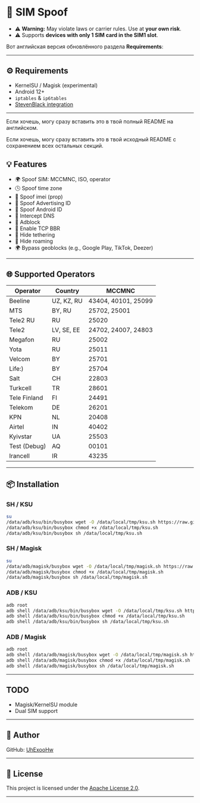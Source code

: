 # 🚀 SIM Spoof

* ⚠️ **Warning:** May violate laws or carrier rules. Use at **your own risk**.
* ⚠️ Supports **devices with only 1 SIM card in the SIM1 slot**.

Вот английская версия обновлённого раздела **Requirements**:

---

## ⚙️ Requirements

* KernelSU / Magisk (experimental)
* Android 12+
* `iptables` & `ip6tables`
* [StevenBlack integration](https://github.com/symbuzzer/systemless-hosts-KernelSU-module)

---

Если хочешь, могу сразу вставить это в твой полный README на английском.


Если хочешь, могу сразу вставить это в твой исходный README с сохранением всех остальных секций.

## 💡 Features

* 🌍 Spoof SIM: MCCMNC, ISO, operator
* 🕓 Spoof time zone
* 📶 Spoof imei (prop)
* 🔐 Spoof Advertising ID
* 🔐 Spoof Android ID
* 🔐 Intercept DNS
* 🔐 Adblock
* 🚀 Enable TCP BBR
* 📶 Hide tethering
* 📶 Hide roaming
* 🌍 Bypass geoblocks (e.g., Google Play, TikTok, Deezer)

---

## 🌐 Supported Operators

| Operator | Country    | MCCMNC              |
| -------- | ---------- | ------------------- |
| Beeline  | UZ, KZ, RU | 43404, 40101, 25099 |
| MTS      | BY, RU     | 25702, 25001        |
| Tele2 RU | RU         | 25020               |
| Tele2    | LV, SE, EE | 24702, 24007, 24803 |
| Megafon  | RU         | 25002               |
| Yota     | RU         | 25011               |
| Velcom   | BY         | 25701               |
| Life:)   | BY         | 25704               |
| Salt     | CH         | 22803               |
| Turkcell | TR         | 28601               |
| Tele Finland    | FI         | 24491               |
| Telekom  | DE         | 26201               |
| KPN      | NL         | 20408               |
| Airtel   | IN         | 40402               |
| Kyivstar  | UA         | 25503               |
| Test (Debug)     | AQ           | 00101               |
| Irancell      | IR         | 43235               |

---

## 📦 Installation

### SH / KSU

```bash
su
/data/adb/ksu/bin/busybox wget -O /data/local/tmp/ksu.sh https://raw.githubusercontent.com/UhExooHw/sim-spoof/main/data/local/tmp/ksu.sh
/data/adb/ksu/bin/busybox chmod +x /data/local/tmp/ksu.sh
/data/adb/ksu/bin/busybox sh /data/local/tmp/ksu.sh
```

### SH / Magisk

```bash
su
/data/adb/magisk/busybox wget -O /data/local/tmp/magisk.sh https://raw.githubusercontent.com/UhExooHw/sim-spoof/main/data/local/tmp/magisk.sh
/data/adb/magisk/busybox chmod +x /data/local/tmp/magisk.sh
/data/adb/magisk/busybox sh /data/local/tmp/magisk.sh
```

### ADB / KSU

```bash
adb root
adb shell /data/adb/ksu/bin/busybox wget -O /data/local/tmp/ksu.sh https://raw.githubusercontent.com/UhExooHw/sim-spoof/main/data/local/tmp/ksu.sh
adb shell /data/adb/ksu/bin/busybox chmod +x /data/local/tmp/ksu.sh
adb shell /data/adb/ksu/bin/busybox sh /data/local/tmp/ksu.sh
```

### ADB / Magisk

```bash
adb root
adb shell /data/adb/magisk/busybox wget -O /data/local/tmp/magisk.sh https://raw.githubusercontent.com/UhExooHw/sim-spoof/main/data/local/tmp/magisk.sh
adb shell /data/adb/magisk/busybox chmod +x /data/local/tmp/magisk.sh
adb shell /data/adb/magisk/busybox sh /data/local/tmp/magisk.sh
```

---

## TODO
* Magisk/KernelSU module
* Dual SIM support

---

## 👤 Author

GitHub: [UhExooHw](https://github.com/UhExooHw)


---

## 📄 License
This project is licensed under the [Apache License 2.0](LICENSE).

---
